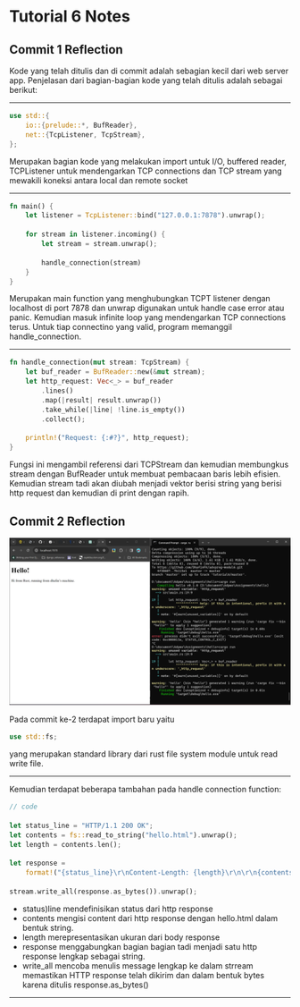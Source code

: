 # Tutorial 6 Notes

## Commit 1 Reflection
Kode yang telah ditulis dan di commit adalah sebagian kecil dari web server app. Penjelasan dari bagian-bagian kode yang telah ditulis adalah sebagai berikut:

<hr>

```rust
use std::{
    io::{prelude::*, BufReader},
    net::{TcpListener, TcpStream},
};
```
Merupakan bagian kode yang melakukan import untuk I/O, buffered reader, TCPListener untuk mendengarkan TCP connections dan TCP stream yang mewakili koneksi antara local dan remote socket

<hr>

```rust
fn main() {
    let listener = TcpListener::bind("127.0.0.1:7878").unwrap();

    for stream in listener.incoming() {
        let stream = stream.unwrap();

        handle_connection(stream)
    }
}
```
Merupakan main function yang menghubungkan TCPT listener dengan localhost di port 7878 dan unwrap digunakan untuk handle case error atau panic. Kemudian masuk infinite loop yang mendengarkan TCP connections terus. Untuk tiap connectino yang valid, program memanggil handle_connection.

<hr>

```rust
fn handle_connection(mut stream: TcpStream) {
    let buf_reader = BufReader::new(&mut stream);
    let http_request: Vec<_> = buf_reader 
        .lines() 
        .map(|result| result.unwrap())
        .take_while(|line| !line.is_empty()) 
        .collect();

    println!("Request: {:#?}", http_request);
}
```
Fungsi ini mengambil referensi dari TCPStream dan kemudian membungkus stream dengan BufReader untuk membuat pembacaan baris lebih efisien. Kemudian stream tadi akan diubah menjadi vektor berisi string yang berisi http request dan kemudian di print dengan rapih.

## Commit 2 Reflection
![Commit 2 screen capture](assets/images/commit2.png)

Pada commit ke-2 terdapat import baru yaitu
```rust
use std::fs;
```
yang merupakan standard library dari rust file system module untuk read write file.

<hr>

Kemudian terdapat beberapa tambahan pada handle connection function:
```rust
// code

let status_line = "HTTP/1.1 200 OK"; 
let contents = fs::read_to_string("hello.html").unwrap(); 
let length = contents.len();

let response =
    format!("{status_line}\r\nContent-Length: {length}\r\n\r\n{contents}");

stream.write_all(response.as_bytes()).unwrap();
```
- status)line mendefinisikan status dari http response 
- contents mengisi content dari http response dengan hello.html dalam bentuk string. 
- length merepresentasikan ukuran dari body response
- response menggabungkan bagian bagian tadi menjadi satu http response lengkap sebagai string.
- write_all mencoba menulis message lengkap ke dalam strream memastikan HTTP response telah dikirim dan dalam bentuk bytes karena ditulis response.as_bytes()

<hr>